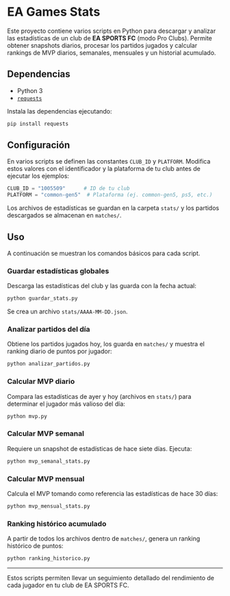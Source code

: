 # EA Games Stats

Este proyecto contiene varios scripts en Python para descargar y analizar las estadísticas de un club de **EA SPORTS FC** (modo Pro Clubs). Permite obtener snapshots diarios, procesar los partidos jugados y calcular rankings de MVP diarios, semanales, mensuales y un historial acumulado.

## Dependencias
- Python 3
- [`requests`](https://pypi.org/project/requests/)

Instala las dependencias ejecutando:

```bash
pip install requests
```

## Configuración
En varios scripts se definen las constantes `CLUB_ID` y `PLATFORM`. Modifica estos valores con el identificador y la plataforma de tu club antes de ejecutar los ejemplos:

```python
CLUB_ID = "1005509"      # ID de tu club
PLATFORM = "common-gen5"  # Plataforma (ej. common-gen5, ps5, etc.)
```

Los archivos de estadísticas se guardan en la carpeta `stats/` y los partidos descargados se almacenan en `matches/`.

## Uso
A continuación se muestran los comandos básicos para cada script.

### Guardar estadísticas globales
Descarga las estadísticas del club y las guarda con la fecha actual:

```bash
python guardar_stats.py
```

Se crea un archivo `stats/AAAA-MM-DD.json`.

### Analizar partidos del día
Obtiene los partidos jugados hoy, los guarda en `matches/` y muestra el ranking diario de puntos por jugador:

```bash
python analizar_partidos.py
```

### Calcular MVP diario
Compara las estadísticas de ayer y hoy (archivos en `stats/`) para determinar el jugador más valioso del día:

```bash
python mvp.py
```

### Calcular MVP semanal
Requiere un snapshot de estadísticas de hace siete días. Ejecuta:

```bash
python mvp_semanal_stats.py
```

### Calcular MVP mensual
Calcula el MVP tomando como referencia las estadísticas de hace 30 días:

```bash
python mvp_mensual_stats.py
```

### Ranking histórico acumulado
A partir de todos los archivos dentro de `matches/`, genera un ranking histórico de puntos:

```bash
python ranking_historico.py
```

---
Estos scripts permiten llevar un seguimiento detallado del rendimiento de cada jugador en tu club de EA SPORTS FC.
